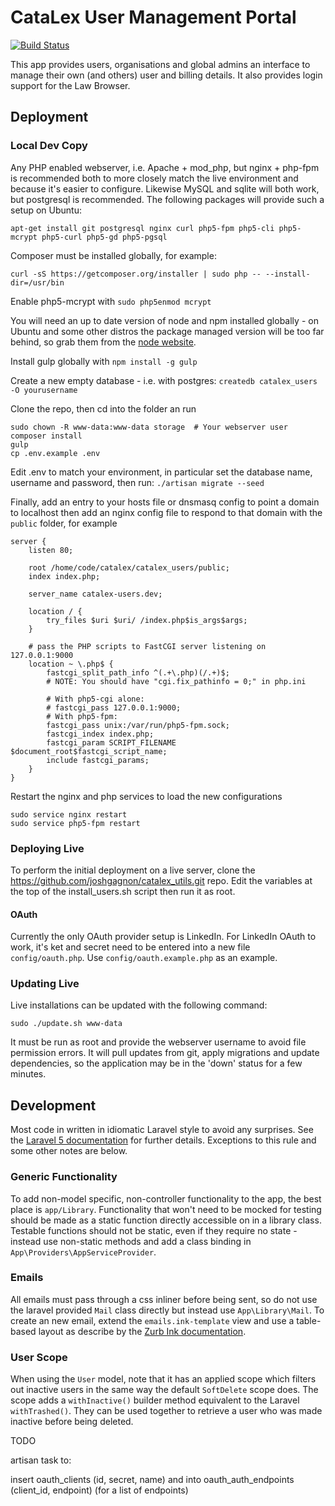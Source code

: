 # CataLex User Management Portal

[![Build Status](https://travis-ci.org/joshgagnon/catalex_users.svg?branch=master)](https://travis-ci.org/joshgagnon/catalex_users)

This app provides users, organisations and global admins an interface to manage their own (and others) user and billing details. It also provides login support for the Law Browser.

## Deployment

### Local Dev Copy

Any PHP enabled webserver, i.e. Apache + mod_php, but nginx + php-fpm  is recommended both to more closely match the live environment and because it's easier to configure. Likewise MySQL and sqlite will both work, but postgresql is recommended. The following packages will provide such a setup on Ubuntu:

`apt-get install git postgresql nginx curl php5-fpm php5-cli php5-mcrypt php5-curl php5-gd php5-pgsql`

Composer must be installed globally, for example:

`curl -sS https://getcomposer.org/installer | sudo php -- --install-dir=/usr/bin`

Enable php5-mcrypt with `sudo php5enmod mcrypt`

You will need an up to date version of node and npm installed globally - on Ubuntu and some other distros the package managed version will be too far behind, so grab them from the [node website](https://nodejs.org/).

Install gulp globally with `npm install -g gulp`

Create a new empty database - i.e. with postgres: `createdb catalex_users -O yourusername`

Clone the repo, then cd into the folder an run

    sudo chown -R www-data:www-data storage  # Your webserver user
    composer install
    gulp
    cp .env.example .env

Edit .env to match your environment, in particular set the database name, username and password, then run: `./artisan migrate --seed`

Finally, add an entry to your hosts file or dnsmasq config to point a domain to localhost then add an nginx config file to respond to that domain with the `public` folder, for example

    server {
        listen 80;

        root /home/code/catalex/catalex_users/public;
        index index.php;

        server_name catalex-users.dev;

        location / {
            try_files $uri $uri/ /index.php$is_args$args;
        }

        # pass the PHP scripts to FastCGI server listening on 127.0.0.1:9000
        location ~ \.php$ {
            fastcgi_split_path_info ^(.+\.php)(/.+)$;
            # NOTE: You should have "cgi.fix_pathinfo = 0;" in php.ini

            # With php5-cgi alone:
            # fastcgi_pass 127.0.0.1:9000;
            # With php5-fpm:
            fastcgi_pass unix:/var/run/php5-fpm.sock;
            fastcgi_index index.php;
            fastcgi_param SCRIPT_FILENAME $document_root$fastcgi_script_name;
            include fastcgi_params;
        }
    }

Restart the nginx and php services to load the new configurations

    sudo service nginx restart
    sudo service php5-fpm restart

### Deploying Live

To perform the initial deployment on a live server, clone the https://github.com/joshgagnon/catalex_utils.git repo. Edit the variables at the top of the install\_users.sh script then run it as root.

#### OAuth

Currently the only OAuth provider setup is LinkedIn. For LinkedIn OAuth to work, it's ket and secret need to be entered into a new file `config/oauth.php`. Use `config/oauth.example.php` as an example.

### Updating Live

Live installations can be updated with the following command:

    sudo ./update.sh www-data

It must be run as root and provide the webserver username to avoid file permission errors. It will pull updates from git, apply migrations and update dependencies, so the application may be in the 'down' status for a few minutes.

## Development

Most code in written in idiomatic Laravel style to avoid any surprises. See the [Laravel 5 documentation](http://laravel.com/docs/5.0) for further details. Exceptions to this rule and some other notes are below.

### Generic Functionality

To add non-model specific, non-controller functionality to the app, the best place is `app/Library`. Functionality that won't need to be mocked for testing should be made as a static function directly accessible on in a library class. Testable functions should not be static, even if they require no state - instead use non-static methods and add a class binding in `App\Providers\AppServiceProvider`.

### Emails

All emails must pass through a css inliner before being sent, so do not use the laravel provided `Mail` class directly but instead use `App\Library\Mail`. To create an new email, extend the `emails.ink-template` view and use a table-based layout as describe by the [Zurb Ink documentation](http://zurb.com/ink/docs.php).

### User Scope

When using the `User` model, note that it has an applied scope which filters out inactive users in the same way the default `SoftDelete` scope does. The scope adds a `withInactive()` builder method equivalent to the Laravel `withTrashed()`. They can be used together to retrieve a user who was made inactive before being deleted.


TODO


artisan task to:

insert oauth_clients (id, secret, name) and into oauth_auth_endpoints (client_id, endpoint) (for a list of endpoints)
